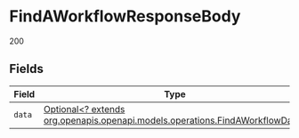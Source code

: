 # FindAWorkflowResponseBody

200


## Fields

| Field                                                                                                                        | Type                                                                                                                         | Required                                                                                                                     | Description                                                                                                                  |
| ---------------------------------------------------------------------------------------------------------------------------- | ---------------------------------------------------------------------------------------------------------------------------- | ---------------------------------------------------------------------------------------------------------------------------- | ---------------------------------------------------------------------------------------------------------------------------- |
| `data`                                                                                                                       | [Optional<? extends org.openapis.openapi.models.operations.FindAWorkflowData>](../../models/operations/FindAWorkflowData.md) | :heavy_minus_sign:                                                                                                           | N/A                                                                                                                          |